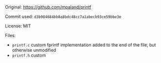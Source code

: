 Original: https://github.com/mpaland/printf

Commit used: `d3b984684bb8a8bdc48cc7a1abecb93ce59bbe3e`

License: MIT

Files:
- `printf.c` custom fprintf implementation added to the end of the file, but otherwise unmodified
- `printf.h` custom

